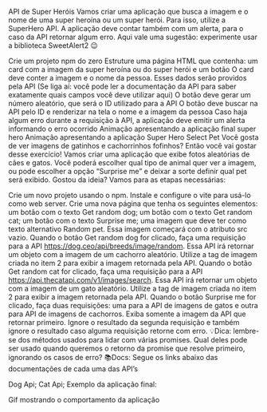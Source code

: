 API de Super Heróis
Vamos criar uma aplicação que busca a imagem e o nome de uma super heroína ou um super herói. Para isso, utilize a SuperHero API. A aplicação deve contar também com um alerta, para o caso da API retornar algum erro. Aqui vale uma sugestão: experimente usar a biblioteca SweetAlert2 😉

Crie um projeto npm do zero
Estruture uma página HTML que contenha: um card com a imagem da super heroína ou do super herói e um botão
O card deve conter a imagem e o nome da pessoa. Esses dados serão providos pela API (Se liga aí: você pode ler a documentação da API para saber exatamente quais campos você deve utilizar aqui)
O botão deve gerar um número aleatório, que será o ID utilizado para a API
O botão deve buscar na API pelo ID e renderizar na tela o nome e a imagem da pessoa
Caso haja algum erro durante a requisição à API, a aplicação deve emitir um alerta informando o erro ocorrido
Animação apresentando a aplicação final super hero
Animação apresentando a aplicação Super Hero
Select Pet
Você gosta de ver imagens de gatinhos e cachorrinhos fofinhos? Então você vai gostar desse exercício! Vamos criar uma aplicação que exibe fotos aleatórias de cães e gatos. Você poderá escolher qual tipo de animal quer ver a imagem, ou pode escolher a opção “Surprise me” e deixar a sorte definir qual pet será exibido. Gostou da ideia? Vamos para as etapas necessárias:

Crie um novo projeto usando o npm. Instale e configure o vite para usá-lo como web server.
Crie uma nova página que tenha os seguintes elementos:
um botão com o texto Get random dog;
um botão com o texto Get random cat;
um botão com o texto Surprise me;
uma imagem que deve ter como texto alternativo Random pet. Essa imagem começará com o atributo src vazio.
Quando o botão Get random dog for clicado, faça uma requisição para a API https://dog.ceo/api/breeds/image/random. Essa API irá retornar um objeto com a imagem de um cachorro aleatório. Utilize a tag de imagem criada no item 2 para exibir a imagem retornada pela API.
Quando o botão Get random cat for clicado, faça uma requisição para a API https://api.thecatapi.com/v1/images/search. Essa API irá retornar um objeto com a imagem de um gato aleatório. Utilize a tag de imagem criada no item 2 para exibir a imagem retornada pela API.
Quando o botão Surprise me for clicado, faça duas requisições: uma para a API de imagens de gatos e outra para API de imagens de cachorros. Exiba somente a imagem da API que retornar primeiro. Ignore o resultado da segunda requisição e também ignore o resultado caso alguma requisição retorne com erro.
💡Dica: lembre-se dos métodos usados para lidar com várias promises. Qual deles pode ser usado quando queremos o retorno da promise que resolve primeiro, ignorando os casos de erro? 📚Docs: Segue os links abaixo das documentações de cada uma das API’s

Dog Api;
Cat Api;
Exemplo da aplicação final:

Gif mostrando o comportamento da aplicação
